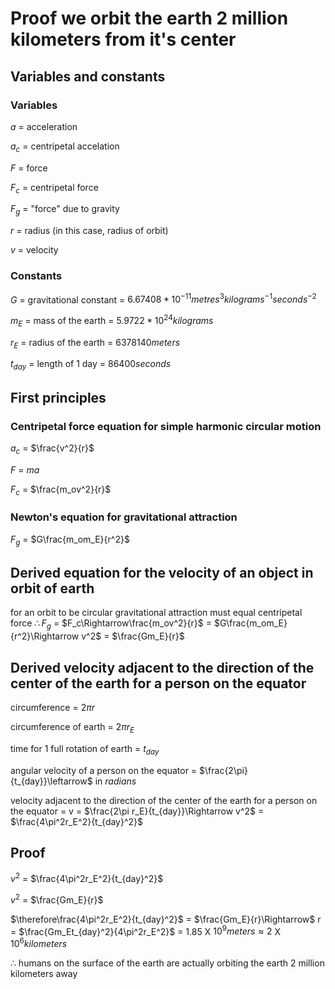 # Proof we orbit the earth 2 million kilometers from it's center
## Variables and constants
### Variables
$a$ = acceleration

$a_c$ = centripetal accelation

$F$ = force

$F_c$ = centripetal force

$F_g$ = "force" due to gravity

$r$ = radius (in this case, radius of orbit)

$v$ = velocity
### Constants
$G$ = gravitational constant = $6.67408*10^{-11}metres^3kilograms^{-1}seconds^{-2}$

$m_E$ = mass of the earth = $5.9722*10^{24}kilograms$

$r_E$ = radius of the earth = $6378140meters$

$t_{day}$ = length of 1 day = $86400seconds$
## First principles
### Centripetal force equation for simple harmonic circular motion
$a_c$ = $\frac{v^2}{r}$

$F$ = $ma$

$F_c$ = $\frac{m_ov^2}{r}$
### Newton's equation for gravitational attraction
$F_g$ = $G\frac{m_om_E}{r^2}$
## Derived equation for the velocity of an object in orbit of earth
for an orbit to be circular gravitational attraction must equal centripetal force
$\therefore F_g$ = $F_c\Rightarrow\frac{m_ov^2}{r}$ = $G\frac{m_om_E}{r^2}\Rightarrow v^2$ = $\frac{Gm_E}{r}$
## Derived velocity adjacent to the direction of the center of the earth for a person on the equator
circumference = $2\pi r$

circumference of earth = $2\pi r_E$

time for 1 full rotation of earth = $t_{day}$

angular velocity of a person on the equator = $\frac{2\pi}{t_{day}}\leftarrow$ in $radians$

velocity adjacent to the direction of the center of the earth for a person on the equator = v = $\frac{2\pi r_E}{t_{day}}\Rightarrow v^2$ = $\frac{4\pi^2r_E^2}{t_{day}^2}$
## Proof
$v^2$ = $\frac{4\pi^2r_E^2}{t_{day}^2}$

$v^2$ = $\frac{Gm_E}{r}$

$\therefore\frac{4\pi^2r_E^2}{t_{day}^2}$ = $\frac{Gm_E}{r}\Rightarrow$ r = $\frac{Gm_Et_{day}^2}{4\pi^2r_E^2}$ = $1.85$ X $10^9meters\approx2$ X $10^6kilometers$

$\therefore$ humans on the surface of the earth are actually orbiting the earth 2 million kilometers away
